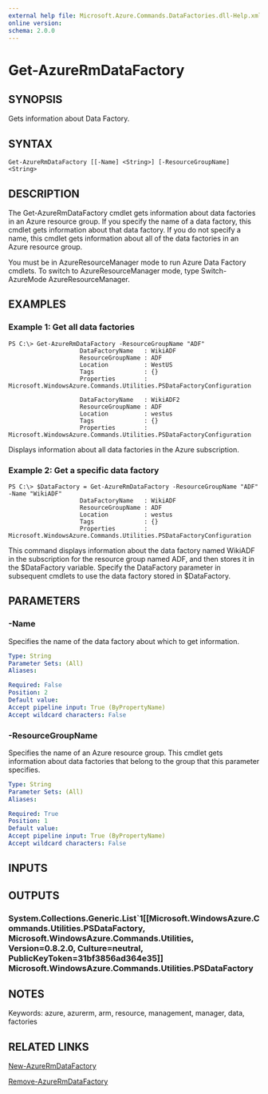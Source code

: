 ```yaml
---
external help file: Microsoft.Azure.Commands.DataFactories.dll-Help.xml
online version: 
schema: 2.0.0
---
```


# Get-AzureRmDataFactory
## SYNOPSIS
Gets information about Data Factory.

## SYNTAX

```
Get-AzureRmDataFactory [[-Name] <String>] [-ResourceGroupName] <String>
```

## DESCRIPTION
The Get-AzureRmDataFactory cmdlet gets information about data factories in an Azure resource group.
If you specify the name of a data factory, this cmdlet gets information about that data factory.
If you do not specify a name, this cmdlet gets information about all of the data factories in an Azure resource group.

You must be in AzureResourceManager mode to run Azure Data Factory cmdlets.
To switch to AzureResourceManager mode, type Switch-AzureMode AzureResourceManager.

## EXAMPLES

### Example 1: Get all data factories
```
PS C:\> Get-AzureRmDataFactory -ResourceGroupName "ADF"
                    DataFactoryName   : WikiADF
                    ResourceGroupName : ADF
                    Location          : WestUS
                    Tags              : {}
                    Properties        : Microsoft.WindowsAzure.Commands.Utilities.PSDataFactoryConfiguration

                    DataFactoryName   : WikiADF2
                    ResourceGroupName : ADF
                    Location          : westus
                    Tags              : {}
                    Properties        : Microsoft.WindowsAzure.Commands.Utilities.PSDataFactoryConfiguration
```

Displays information about all data factories in the Azure subscription.

### Example 2: Get a specific data factory
```
PS C:\> $DataFactory = Get-AzureRmDataFactory -ResourceGroupName "ADF" -Name "WikiADF"
                    DataFactoryName   : WikiADF
                    ResourceGroupName : ADF
                    Location          : westus
                    Tags              : {}
                    Properties        : Microsoft.WindowsAzure.Commands.Utilities.PSDataFactoryConfiguration
```

This command displays information about the data factory named WikiADF in the subscription for the resource group named ADF, and then stores it in the $DataFactory variable.
Specify the DataFactory parameter in subsequent cmdlets to use the data factory stored in $DataFactory.

## PARAMETERS

### -Name
Specifies the name of the data factory about which to get information.

```yaml
Type: String
Parameter Sets: (All)
Aliases: 

Required: False
Position: 2
Default value: 
Accept pipeline input: True (ByPropertyName)
Accept wildcard characters: False
```

### -ResourceGroupName
Specifies the name of an Azure resource group.
This cmdlet gets information about data factories that belong to the group that this parameter specifies.

```yaml
Type: String
Parameter Sets: (All)
Aliases: 

Required: True
Position: 1
Default value: 
Accept pipeline input: True (ByPropertyName)
Accept wildcard characters: False
```

## INPUTS

## OUTPUTS

### System.Collections.Generic.List`1[[Microsoft.WindowsAzure.Commands.Utilities.PSDataFactory, Microsoft.WindowsAzure.Commands.Utilities, Version=0.8.2.0, Culture=neutral, PublicKeyToken=31bf3856ad364e35]] Microsoft.WindowsAzure.Commands.Utilities.PSDataFactory

## NOTES
Keywords: azure, azurerm, arm, resource, management, manager, data, factories

## RELATED LINKS

[New-AzureRmDataFactory]()

[Remove-AzureRmDataFactory]()

